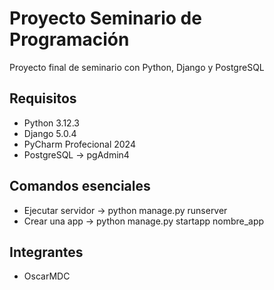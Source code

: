 # Proyecto Seminario de Programación
Proyecto final de seminario con Python, Django y PostgreSQL

## Requisitos
* Python 3.12.3
* Django 5.0.4
* PyCharm Profecional 2024
* PostgreSQL -> pgAdmin4

## Comandos esenciales
* Ejecutar servidor -> python manage.py runserver
* Crear una app -> python manage.py startapp nombre_app


## Integrantes
* OscarMDC
